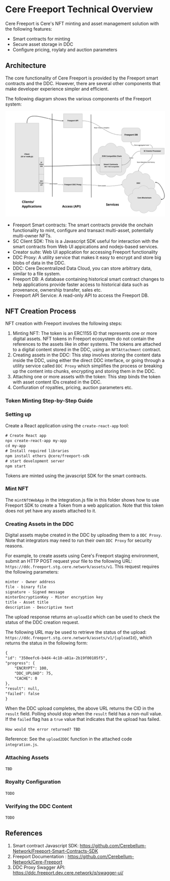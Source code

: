 # Cere Freeport Technical Overview

Cere Freeport is Cere's NFT minting and asset management solution with the following features:

-   Smart contracts for minting
-   Secure asset storage in DDC
-   Configure pricing, roylaty and auction parameters

## Architecture

The core functionality of Cere Freeport is provided by the Freeport smart contracts and the DDC. However, there are several other components that make developer experience simpler and efficient.

The following diagram shows the various components of the Freeport system:

![Architecture](integ-architecture.jpg)

-   Freeport Smart contracts: The smart contracts provide the onchain functionality to mint, configure and transact multi-asset, potentially multi-owner NFTs.
-   SC Client SDK: This is a Javascript SDK useful for interaction with the smart contracts from Web UI appications and nodejs-based services.
-   Creator suite: Web UI application for accessing Freeport functionality
-   DDC Proxy: A utility service that makes it easy to encrypt and store big blobs of data in the DDC.
-   DDC: Cere Decentralized Data Cloud, you can store arbitrary data, similar to a file system.
-   Freeport DB: A database containing historical smart contract changes to help applications provide faster access to historical data such as provenance, ownership transfer, sales etc.
-   Freeport API Service: A read-only API to access the Freeport DB.

## NFT Creation Process

NFT creation with Freeport involves the following steps:

1. Minting NFT: The token is an ERC1155 ID that represents one or more digital assets. NFT tokens in Freeport ecosystem do not contain the references to the assets like in other systems. The tokens are attached to a digital content stored in the DDC, using an `NFTAttachment` contract.
2. Creating assets in the DDC: This step involves storing the content data inside the DDC, using either the direct DDC interface, or going through a utility service called `DDC Proxy` which simplifies the process or breaking up the content into chunks, encrypting and storing them in the DDC.
3. Attaching one or more assets with the token: This step binds the token with asset content IDs created in the DDC.
4. Confiuration of royalties, pricing, auction parameters etc.

### Token Minting Step-by-Step Guide

### Setting up

Create a React application using the `create-react-app` tool:

    # Create React app
    npx create-react-app my-app
    cd my-app
    # Install required libraries
    npm install ethers @cere/freeport-sdk
    # start development server
    npm start

Tokens are minted using the javascript SDK for the smart contracts.

### Mint NFT

The `mintNftWebApp` in the integration.js file in this folder shows how to use Freeport SDK to create a Token from a web application. Note that this token does not yet have any assets attached to it.

### Creating Assets in the DDC

Digital assets maybe created in the DDC by uploading them to a `DDC Proxy`. Note that integrators may need to run their own `DDC Proxy` for security reasons.

For example, to create assets using Cere's Freeport staging environment, submit an HTTP POST request your file to the following URL: `https://ddc.freeport.stg.cere.network/assets/v1`. This request requires the following parameters:

    minter - Owner address
    file - binary file
    signature - Signed message
    minterEncryptionKey - Minter encryption key
    title - Asset title
    description - Descriptive text


The upload response returns an `uploadId` which can be used to check the status of the DDC creation request.

The following URL may be used to retrieve the status of the upload: `https://ddc.freeport.stg.cere.network/assets/v1/{uploadId}`, which returns the status in the following form:

    {
    "id": "350eefc6-b4d4-4c10-a81a-2b19f00105f5",
    "progress": {
        "ENCRYPT": 100,
        "DDC_UPLOAD": 75,
        "CACHE": 0
    },
    "result": null,
    "failed": false
    }

When the DDC upload completes, the above URL returns the CID in the `result` field. Polling should stop when the `result` field has a non-null value.  If the `failed` flag has a `true` value that indicates that the upload has failed.

`How would the error returned? TBD`

Reference: See the `upload2DDC` function in the attached code `integration.js`.

### Attaching Assets

`TBD`

### Royalty Configuration

`TODO`

### Verifying the DDC Content

`TODO`

## References

1. Smart contract Javascript SDK: https://github.com/Cerebellum-Network/Freeport-Smart-Contracts-SDK
1. Freeport Documentation : https://github.com/Cerebellum-Network/Cere-Freeport
1. DDC Proxy Swagger API: https://ddc.freeport.dev.cere.network/q/swagger-ui/
